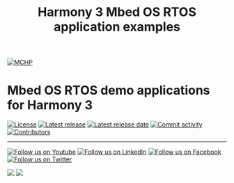 ﻿---
title: Harmony 3 Mbed OS RTOS application examples
nav_order: 1
has_children: true
has_toc: false
---
[![MCHP](https://www.microchip.com/ResourcePackages/Microchip/assets/dist/images/logo.png)](https://www.microchip.com)

# Mbed OS RTOS demo applications for Harmony 3

[![License](https://img.shields.io/badge/license-Harmony%20license-orange.svg)](https://github.com/Microchip-MPLAB-Harmony/mbed_os_rtos_apps/blob/master/mplab_harmony_license.md)
[![Latest release](https://img.shields.io/github/release/Microchip-MPLAB-Harmony/mbed_os_rtos_apps.svg)](https://github.com/Microchip-MPLAB-Harmony/mbed_os_rtos_apps/releases/latest)
[![Latest release date](https://img.shields.io/github/release-date/Microchip-MPLAB-Harmony/mbed_os_rtos_apps.svg)](https://github.com/Microchip-MPLAB-Harmony/mbed_os_rtos_apps/releases/latest)
[![Commit activity](https://img.shields.io/github/commit-activity/y/Microchip-MPLAB-Harmony/mbed_os_rtos_apps.svg)](https://github.com/Microchip-MPLAB-Harmony/mbed_os_rtos_apps/graphs/commit-activity)
[![Contributors](https://img.shields.io/github/contributors-anon/Microchip-MPLAB-Harmony/mbed_os_rtos_apps.svg)]()

____

[![Follow us on Youtube](https://img.shields.io/badge/Youtube-Follow%20us%20on%20Youtube-red.svg)](https://www.youtube.com/user/MicrochipTechnology)
[![Follow us on LinkedIn](https://img.shields.io/badge/LinkedIn-Follow%20us%20on%20LinkedIn-blue.svg)](https://www.linkedin.com/company/microchip-technology)
[![Follow us on Facebook](https://img.shields.io/badge/Facebook-Follow%20us%20on%20Facebook-blue.svg)](https://www.facebook.com/microchiptechnology/)
[![Follow us on Twitter](https://img.shields.io/twitter/follow/MicrochipTech.svg?style=social)](https://twitter.com/MicrochipTech)

[![](https://img.shields.io/github/stars/Microchip-MPLAB-Harmony/mbed_os_rtos_apps.svg?style=social)]()
[![](https://img.shields.io/github/watchers/Microchip-MPLAB-Harmony/mbed_os_rtos_apps.svg?style=social)]()